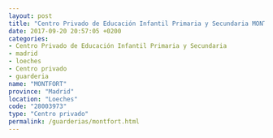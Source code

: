 ```yaml
---
layout: post
title: "Centro Privado de Educación Infantil Primaria y Secundaria MONTFORT"
date: 2017-09-20 20:57:05 +0200
categories:
- Centro Privado de Educación Infantil Primaria y Secundaria
- madrid
- loeches
- Centro privado
- guarderia
name: "MONTFORT"
province: "Madrid"
location: "Loeches"
code: "28003973"
type: "Centro privado"
permalink: /guarderias/montfort.html
---
```


